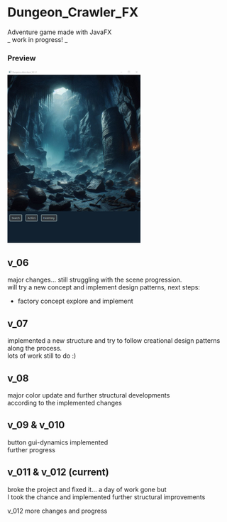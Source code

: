 # Dungeon_Crawler_FX
Adventure game made with JavaFX  
_ work in progress! _  
  
### Preview
<img src="images/preview.png" alt="Preview-picture of the main-window" width="300px" height="auto">

  
## v_06  
major changes... still struggling with the scene progression.  
will try a new concept and implement design patterns, next steps:  
- factory concept explore and implement  
  
## v_07  
implemented a new structure and try to follow creational design patterns along the process.   
lots of work still to do :)  
  
## v_08  
major color update and further structural developments  
according to the implemented changes  
   
## v_09 & v_010
button gui-dynamics implemented   
further progress  
    
## v_011 & v_012  (current)
broke the project and fixed it... a day of work gone but   
I took the chance and implemented further structural improvements   
  
v_012 more changes and progress  
    


